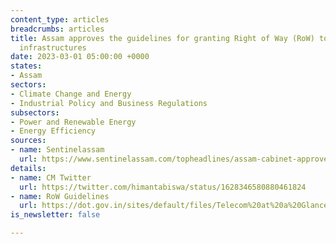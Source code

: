 ```yaml
---
content_type: articles
breadcrumbs: articles
title: Assam approves the guidelines for granting Right of Way (RoW) to telecommunication
  infrastructures
date: 2023-03-01 05:00:00 +0000
states:
- Assam
sectors:
- Climate Change and Energy
- Industrial Policy and Business Regulations
subsectors:
- Power and Renewable Energy
- Energy Efficiency
sources:
- name: Sentinelassam
  url: https://www.sentinelassam.com/topheadlines/assam-cabinet-approves-bill-for-public-safety-638601
details:
- name: CM Twitter
  url: https://twitter.com/himantabiswa/status/1628346580880461824
- name: RoW Guidelines
  url: https://dot.gov.in/sites/default/files/Telecom%20at%20a%20Glance%202023%20as%20on%2018-01-2023.pdf?download=1
is_newsletter: false

---
```

